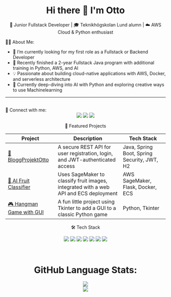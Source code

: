 <h1 align="center">Hi there 👋 I'm Otto</h1>

<p align="center">
  🚀 Junior Fullstack Developer | 🎓 Teknikhögskolan Lund alumn | ☁️ AWS Cloud & Python enthusiast
</p>

👨‍💻 About Me:

- 🔭 I’m currently looking for my first role as a Fullstack or Backend Developer  
- 🌱 Recently finished a 2-year Fullstack Java program with additional training in Python, AWS, and AI
- 💡 Passionate about building cloud-native applications with AWS, Docker, and serverless architecture
- 🎯 Currently deep-diving into AI with Python and exploring creative ways to use Machinelearning

---
<br>
🔗 Connect with me:

<div align="center">
<a href="mailto:otto.arvidsson94@gmail.com"><img src="https://img.shields.io/badge/Gmail-D14836?style=for-the-badge&logo=gmail&logoColor=white"/></a>
<a href="https://www.linkedin.com/in/otto-arvidsson-1b87b2160/"/><img src="https://img.shields.io/badge/LinkedIn-0077B5?style=for-the-badge&logo=linkedin&logoColor=white"/></a>
<a href="https://fb.com/otto.arvidsson"><img src="https://img.shields.io/badge/Facebook-1877F2?style=for-the-badge&logo=facebook&logoColor=white"/></a>

💼 Featured Projects

| Project | Description | Tech Stack |
|--------|-------------|------------|
| [📰 BloggProjektOtto](https://github.com/Ottowski/BloggProject) | A secure REST API for user registration, login, and JWT-authenticated access | Java, Spring Boot, Spring Security, JWT, H2 |
| [🍊 AI Fruit Classifier](https://github.com/Ottowski/AI-Fruit-Classifier) | Uses SageMaker to classify fruit images, integrated with a web API and ECS deployment | AWS SageMaker, Flask, Docker, ECS |
| [🎮 Hangman Game with GUI](https://github.com/Ottowski/Hangman) | A fun little project using Tkinter to add a GUI to a classic Python game | Python, Tkinter |

🛠️ Tech Stack

<p align="center">
  <img src="https://img.shields.io/badge/Java-ED8B00?style=for-the-badge&logo=openjdk&logoColor=white"/>
  <img src="https://img.shields.io/badge/Python-3776AB?style=for-the-badge&logo=python&logoColor=white"/>
  <img src="https://img.shields.io/badge/AWS-232F3E?style=for-the-badge&logo=amazon-aws&logoColor=white"/>
  <img src="https://img.shields.io/badge/Docker-2496ED?style=for-the-badge&logo=docker&logoColor=white"/>
  <img src="https://img.shields.io/badge/JavaScript-F7DF1E?style=for-the-badge&logo=javascript&logoColor=black"/>
  <img src="https://img.shields.io/badge/Node.js-339933?style=for-the-badge&logo=nodedotjs&logoColor=white"/>
  <img src="https://img.shields.io/badge/React-61DAFB?style=for-the-badge&logo=react&logoColor=black"/>
</p>
 
</div>
<br/>
 
<div align="center">

<h1 align="center"> GitHub Language Stats: </h1>

<p align="center">
  <img src="https://github-readme-stats.vercel.app/api/top-langs/?username=Ottowski&theme=dark&hide_border=true&include_all_commits=true&count_private=true&layout=compact" />
  <br>
  <img src="https://github-readme-stats.vercel.app/api?username=Ottowski&theme=dark&hide_border=false&include_all_commits=true&count_private=true" />
</p>
